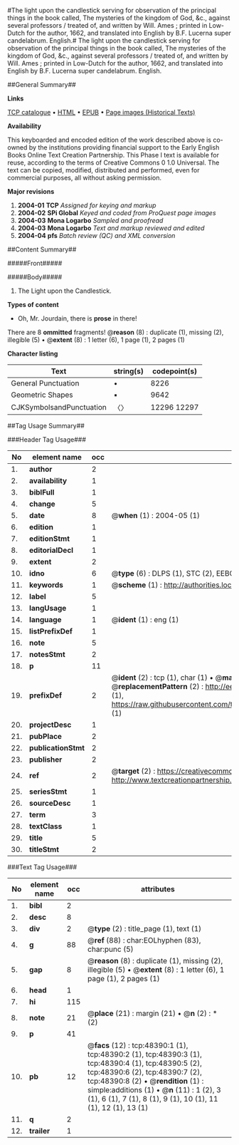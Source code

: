 #The light upon the candlestick serving for observation of the principal things in the book called, The mysteries of the kingdom of God, &c., against several professors / treated of, and written by Will. Ames ; printed in Low-Dutch for the author, 1662, and translated into English by B.F. Lucerna super candelabrum. English.#
The light upon the candlestick serving for observation of the principal things in the book called, The mysteries of the kingdom of God, &c., against several professors / treated of, and written by Will. Ames ; printed in Low-Dutch for the author, 1662, and translated into English by B.F.
Lucerna super candelabrum. English.

##General Summary##

**Links**

[TCP catalogue](http://www.ota.ox.ac.uk/tcp/)  • 
[HTML](http://tei.it.ox.ac.uk/tcp/Texts-HTML/free/A25/A25297.html)  • 
[EPUB](http://tei.it.ox.ac.uk/tcp/Texts-EPUB/free/A25/A25297.epub) • 
[Page images (Historical Texts)](https://data.historicaltexts.jisc.ac.uk/view?pubId=eebo-11731345e&pageId=eebo-11731345e-48390-1)

**Availability**

This keyboarded and encoded edition of the
	       work described above is co-owned by the institutions
	       providing financial support to the Early English Books
	       Online Text Creation Partnership. This Phase I text is
	       available for reuse, according to the terms of Creative
	       Commons 0 1.0 Universal. The text can be copied,
	       modified, distributed and performed, even for
	       commercial purposes, all without asking permission.

**Major revisions**

1. __2004-01__ __TCP__ *Assigned for keying and markup*
1. __2004-02__ __SPi Global__ *Keyed and coded from ProQuest page images*
1. __2004-03__ __Mona Logarbo__ *Sampled and proofread*
1. __2004-03__ __Mona Logarbo__ *Text and markup reviewed and edited*
1. __2004-04__ __pfs__ *Batch review (QC) and XML conversion*

##Content Summary##

#####Front#####

#####Body#####

1. The Light upon the Candlestick.

**Types of content**

  * Oh, Mr. Jourdain, there is **prose** in there!

There are 8 **ommitted** fragments! 
 @__reason__ (8) : duplicate (1), missing (2), illegible (5)  •  @__extent__ (8) : 1 letter (6), 1 page (1), 2 pages (1)

**Character listing**


|Text|string(s)|codepoint(s)|
|---|---|---|
|General Punctuation|•|8226|
|Geometric Shapes|▪|9642|
|CJKSymbolsandPunctuation|〈〉|12296 12297|

##Tag Usage Summary##

###Header Tag Usage###

|No|element name|occ|attributes|
|---|---|---|---|
|1.|__author__|2||
|2.|__availability__|1||
|3.|__biblFull__|1||
|4.|__change__|5||
|5.|__date__|8| @__when__ (1) : 2004-05 (1)|
|6.|__edition__|1||
|7.|__editionStmt__|1||
|8.|__editorialDecl__|1||
|9.|__extent__|2||
|10.|__idno__|6| @__type__ (6) : DLPS (1), STC (2), EEBO-CITATION (1), OCLC (1), VID (1)|
|11.|__keywords__|1| @__scheme__ (1) : http://authorities.loc.gov/ (1)|
|12.|__label__|5||
|13.|__langUsage__|1||
|14.|__language__|1| @__ident__ (1) : eng (1)|
|15.|__listPrefixDef__|1||
|16.|__note__|5||
|17.|__notesStmt__|2||
|18.|__p__|11||
|19.|__prefixDef__|2| @__ident__ (2) : tcp (1), char (1)  •  @__matchPattern__ (2) : ([0-9\-]+):([0-9IVX]+) (1), (.+) (1)  •  @__replacementPattern__ (2) : http://eebo.chadwyck.com/downloadtiff?vid=$1&page=$2 (1), https://raw.githubusercontent.com/textcreationpartnership/Texts/master/tcpchars.xml#$1 (1)|
|20.|__projectDesc__|1||
|21.|__pubPlace__|2||
|22.|__publicationStmt__|2||
|23.|__publisher__|2||
|24.|__ref__|2| @__target__ (2) : https://creativecommons.org/publicdomain/zero/1.0/ (1), http://www.textcreationpartnership.org/docs/. (1)|
|25.|__seriesStmt__|1||
|26.|__sourceDesc__|1||
|27.|__term__|3||
|28.|__textClass__|1||
|29.|__title__|5||
|30.|__titleStmt__|2||


###Text Tag Usage###

|No|element name|occ|attributes|
|---|---|---|---|
|1.|__bibl__|2||
|2.|__desc__|8||
|3.|__div__|2| @__type__ (2) : title_page (1), text (1)|
|4.|__g__|88| @__ref__ (88) : char:EOLhyphen (83), char:punc (5)|
|5.|__gap__|8| @__reason__ (8) : duplicate (1), missing (2), illegible (5)  •  @__extent__ (8) : 1 letter (6), 1 page (1), 2 pages (1)|
|6.|__head__|1||
|7.|__hi__|115||
|8.|__note__|21| @__place__ (21) : margin (21)  •  @__n__ (2) : * (2)|
|9.|__p__|41||
|10.|__pb__|12| @__facs__ (12) : tcp:48390:1 (1), tcp:48390:2 (1), tcp:48390:3 (1), tcp:48390:4 (1), tcp:48390:5 (2), tcp:48390:6 (2), tcp:48390:7 (2), tcp:48390:8 (2)  •  @__rendition__ (1) : simple:additions (1)  •  @__n__ (11) : 1 (2), 3 (1), 6 (1), 7 (1), 8 (1), 9 (1), 10 (1), 11 (1), 12 (1), 13 (1)|
|11.|__q__|2||
|12.|__trailer__|1||
